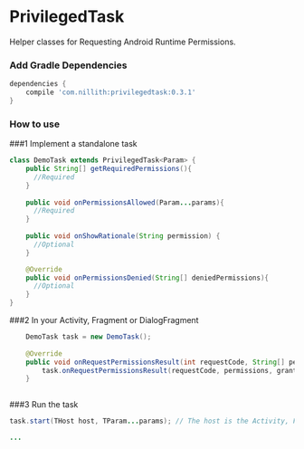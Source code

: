 # PrivilegedTask
Helper classes for Requesting Android Runtime Permissions.

### Add Gradle Dependencies

```groovy
dependencies {
    compile 'com.nillith:privilegedtask:0.3.1'
}
```
### How to use
###1 Implement a standalone task
```java
class DemoTask extends PrivilegedTask<Param> {
    public String[] getRequiredPermissions(){
      //Required
    }
    
    public void onPermissionsAllowed(Param...params){
      //Required
    }
    
    public void onShowRationale(String permission) {
      //Optional
    }

    @Override
    public void onPermissionsDenied(String[] deniedPermissions){
      //Optional
    }
}
```

###2 In your Activity, Fragment or DialogFragment
```java
    DemoTask task = new DemoTask();
   
    @Override
    public void onRequestPermissionsResult(int requestCode, String[] permissions, int[] grantResults) {
        task.onRequestPermissionsResult(requestCode, permissions, grantResults);
    }
   
```

###3 Run the task

```java
task.start(THost host, TParam...params); // The host is the Activity, Fragment or DialogFragment from which the task is to run.

...
  
  
